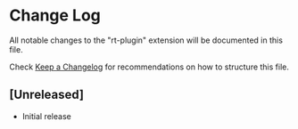 # Change Log

All notable changes to the "rt-plugin" extension will be documented in this file.

Check [Keep a Changelog](http://keepachangelog.com/) for recommendations on how to structure this file.

## [Unreleased]

- Initial release